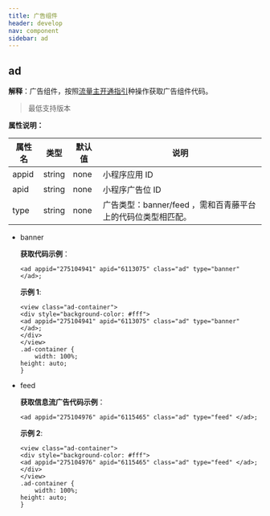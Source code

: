 ```yaml
---
title: 广告组件
header: develop
nav: component
sidebar: ad
---
```


## ad

**解释**：广告组件，按照<a href="https://smartprogram.baidu.com/docs/introduction/adopen/">流量主开通指引</a>种操作获取广告组件代码。
> 最低支持版本 


**属性说明：**

|属性名 |类型  |默认值  |说明|
|---- | ---- | ---- |---- |
|appid|string|none|小程序应用 ID|
|apid|string|none|小程序广告位 ID|
|type|string|none|广告类型：banner/feed ，需和百青藤平台上的代码位类型相匹配。|

* banner 

    **获取代码示例**：

    ```
    <ad appid="275104941" apid="6113075" class="ad" type="banner" </ad>;
    ```
    **示例 1**:

    ```
    <view class="ad-container">
    <div style="background-color: #fff">
    <ad appid="275104941" apid="6113075" class="ad" type="banner" </ad>;
    </div>
    </view>
    .ad-container {
        width: 100%;
    height: auto;
    }

    ```
* feed 

    **获取信息流广告代码示例**：
    ```
    <ad appid="275104976" apid="6115465" class="ad" type="feed" </ad>;
    ```


    **示例 2**:

    ```
    <view class="ad-container">
    <div style="background-color: #fff">
    <ad appid="275104976" apid="6115465" class="ad" type="feed" </ad>;
    </div>
    </view>
    .ad-container {
        width: 100%;
    height: auto;
    }

    ```